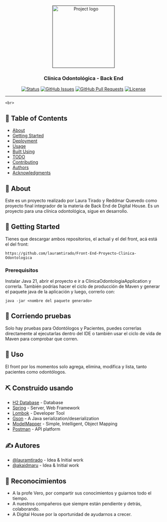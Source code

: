 <p align="center">
  <a href="" rel="noopener">
 <img width=200px height=200px src="https://i.imgur.com/8VQLkEZ.jpeg" alt="Project logo"></a>
</p>

<h3 align="center">Clínica Odontológica - Back End</h3>

<div align="center">

[![Status](https://img.shields.io/badge/status-active-success.svg)]()
[![GitHub Issues](https://img.shields.io/badge/issues-0-red)](https://github.com/Akaidmaru/TIRADO-LAURA-QUEVEDO-REDDMAR/issues)
[![GitHub Pull Requests](https://img.shields.io/badge/pull_requests-0-yellow)](https://github.com/Akaidmaru/TIRADO-LAURA-QUEVEDO-REDDMAR/pulls)
[![License](https://img.shields.io/badge/license-apache-blue.svg)](/LICENSE)

</div>

---


    <br> 


## 📝 Table of Contents

- [About](#about)
- [Getting Started](#getting_started)
- [Deployment](#deployment)
- [Usage](#usage)
- [Built Using](#built_using)
- [TODO](../TODO.md)
- [Contributing](../CONTRIBUTING.md)
- [Authors](#authors)
- [Acknowledgments](#acknowledgement)

## 🧐 About <a name = "about"></a>

Este es un proyecto realizado por Laura Tirado y Reddmar Quevedo como proyecto final
integrador de la materia de Back End de Digital House. Es un proyecto para una clínica
odontológica, sigue en desarrollo.

## 🏁 Getting Started <a name = "getting_started"></a>

Tienes que descargar ambos repositorios, el actual y el del front, acá está el del front:
```
https://github.com/lauramtirado/Front-End-Proyecto-Clinica-Odontologica
```

### Prerequisitos

Instalar Java 21, abrir el proyecto e ir a ClinicaOdontologiaApplication y correrla. También podrías hacer el ciclo de 
producción de Maven y generar el paquete java de la aplicación y luego, correrlo con:

```
java -jar <nombre del paquete generado>
```

## 🔧 Corriendo pruebas <a name = "tests"></a>

Solo hay pruebas para Odontólogos y Pacientes, puedes correrlas directamente al ejecutarlas dentro del IDE o también
usar el ciclo de vida de Maven para comprobar que corren.

## 🎈 Uso <a name="usage"></a>

El front por los momentos solo agrega, elimina, modifica y lista, tanto pacientes como odontólogos.

## ⛏️ Construido usando <a name = "built_using"></a>

- [H2 Database](https://www.h2database.com/html/main.html) - Database
- [Spring](https://spring.io/) - Server, Web Framework
- [Lombok](https://projectlombok.org/) - Developer Tool
- [Gson](https://github.com/google/gson) - A Java serialization/deserialization
- [ModelMapper](https://modelmapper.org/) - Simple, Intelligent, Object Mapping
- [Postman](https://www.postman.com/) - API platform

## ✍️ Autores <a name = "authors"></a>

- [@lauramtirado](https://github.com/lauramtirado) - Idea & Initial work
- [@akaidmaru](https://github.com/akaidmaru) - Idea & Initial work

## 🎉 Reconocimientos <a name = "acknowledgement"></a>

- A la profe Vero, por compartir sus conocimientos y guiarnos todo el tiempo.
- A nuestros compañeros que siempre están pendiente y detrás, colaborando.
- A Digital House por la oportunidad de ayudarnos a crecer.
